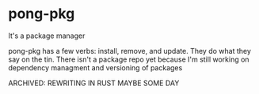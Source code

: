 # pong-pkg
It's a package manager

pong-pkg has a few verbs: install, remove, and update. They do what they say on the tin.
There isn't a package repo yet because I'm still working on dependency managment and versioning of packages

ARCHIVED: REWRITING IN RUST MAYBE SOME DAY
